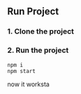 ## Run Project
### 1. Clone the project

### 2. Run the project
```shell
npm i
npm start
```

now it worksta

